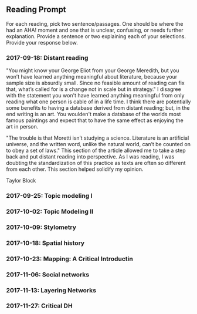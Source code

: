 ## Reading Prompt

For each reading, pick two sentence/passages. One should be where the had an AHA! moment and one that is unclear, confusing, or needs further explanation. Provide a sentence or two explaining each of your selections.  Provide your response below.

 

### 2017-09-18: Distant reading
"You might know your George Eliot from your George Meredith, but you won’t have learned anything meaningful about literature, because your sample size is absurdly small. Since no feasible amount of reading can fix that, what’s called for is a change not in scale but in strategy." I disagree with the statement you won't have learned anything meaningful from only reading what one person is cable of in a life time. I think there are potentially some benefits to having a database derived from distant reading; but, in the end writing is an art. You woulden't make a database of the worlds most famous paintings and expect that to have the same effect as enjoying the art in person.

"The trouble is that Moretti isn’t studying a science. Literature is an artificial universe, and the written word, unlike the natural world, can’t be counted on to obey a set of laws." This section of the article allowed me to take a step back and put distant reading into perspective. As I was reading, I was doubting the standardization of this practice as texts are often so different from each other. This section helped solidify my opinion.

Taylor Block 

### 2017-09-25: Topic modeling I

### 2017-10-02: Topic Modeling II

### 2017-10-09: Stylometry

### 2017-10-18: Spatial history

### 2017-10-23: Mapping: A Critical Introductin

### 2017-11-06: Social networks

### 2017-11-13: Layering Networks

### 2017-11-27: Critical DH
